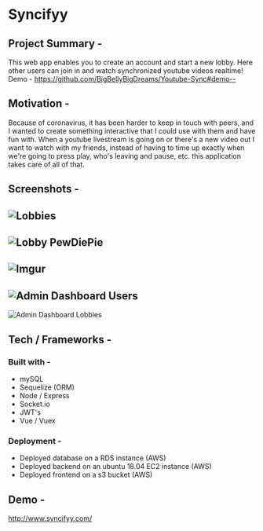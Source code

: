# Syncifyy

## Project Summary - 
This web app enables you to create an account and start a new lobby. Here other users can join in and watch synchronized youtube videos realtime! Demo - https://github.com/BigBellyBigDreams/Youtube-Sync#demo--

## Motivation -
Because of coronavirus, it has been harder to keep in touch with peers, and I wanted to create something interactive that I could use with them and have fun with. When a youtube livestream is going on or there's a new video out I want to watch with my friends, instead of having to time up exactly when we're going to press play, who's leaving and pause, etc. this application takes care of all of that. 

## Screenshots - 
![Lobbies](https://i.imgur.com/j38OOY0.png)
------
![Lobby PewDiePie](https://i.imgur.com/MkCbyb6.png)
------
![Imgur](https://i.imgur.com/1yGpnYb.png)
------
![Admin Dashboard Users](https://i.imgur.com/Xr7brXk.png)
------
![Admin Dashboard Lobbies](https://i.imgur.com/aLds8Ii.png)

## Tech / Frameworks - 

### Built with - 
- mySQL
- Sequelize (ORM)
- Node / Express
- Socket.io
- JWT's
- Vue / Vuex

### Deployment - 

- Deployed database on a RDS instance (AWS)
- Deployed backend on an ubuntu 18.04 EC2 instance (AWS)
- Deployed frontend on a s3 bucket (AWS)

## Demo -

http://www.syncifyy.com/

